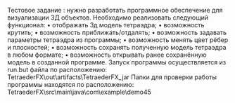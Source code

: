 Тестовое задание : нужно разработать программное обеспечение для визуализации 3Д объектов. Необходимо реализовать следующий функционал:
•	отображать 3д модель тетраэдра;
•	возможность крутить;
•	возможность приближать/отдалять;
•	возможность задавать параметры тетраэдра из программы;
•	возможность менять цвет рёбер и плоскостей;
•	возможность сохранять полученную модель тетраэдра в любом формате;
•	возможность открывать ранее сохранённую модель в созданной программе.
Запуск программы осуществляется из run.but файла по расположению: 
TetraederFX\out\artifacts\TetraederFX_jar 
Папки для проверки работы программы находятся по расположению: 
TetraederFX\src\main\java\com\example\demo45
